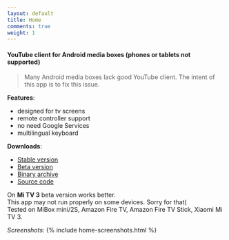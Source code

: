 ```yaml
---
layout: default
title: Home
comments: true
weight: 1
---
```


#### YouTube client for Android media boxes (phones or tablets not supported)

> Many Android media boxes lack good YouTube client. The intent of this app is to fix this issue.

**Features**:
- designed for tv screens
- remote controller support
- no need Google Services
- multilingual keyboard

**Downloads**:
- [Stable version]({{site.binaries.origin}})  
- [Beta version]({{site.binaries.beta}})  
- [Binary archive](https://github.com/yuliskov/SmartYouTubeTV/releases)  
- [Source code](https://github.com/yuliskov/SmartYouTubeTV)  

On **Mi TV 3** beta version works better.  
This app may not run properly on some devices. Sorry for that(  
Tested on MiBox mini/2S, Amazon Fire TV, Amazon Fire TV Stick, Xiaomi Mi TV 3.

*Screenshots*:
{% include home-screenshots.html %}